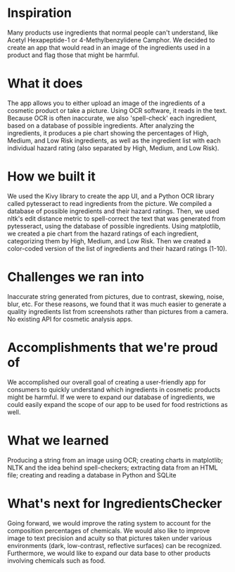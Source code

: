 # Inspiration
Many products use ingredients that normal people can't understand, like Acetyl Hexapeptide-1 or 4-Methylbenzylidene Camphor. We decided to create an app that would read in an image of the ingredients used in a product and flag those that might be harmful.

# What it does
The app allows you to either upload an image of the ingredients of a cosmetic product or take a picture. Using OCR software, it reads in the text. Because OCR is often inaccurate, we also 'spell-check' each ingredient, based on a database of possible ingredients. After analyzing the ingredients, it produces a pie chart showing the percentages of High, Medium, and Low Risk ingredients, as well as the ingredient list with each individual hazard rating (also separated by High, Medium, and Low Risk).

# How we built it
We used the Kivy library to create the app UI, and a Python OCR library called pytesseract to read ingredients from the picture. We compiled a database of possible ingredients and their hazard ratings. Then, we used nltk's edit distance metric to spell-correct the text that was generated from pytesseract, using the database of possible ingredients. Using matplotlib, we created a pie chart from the hazard ratings of each ingredient, categorizing them by High, Medium, and Low Risk. Then we created a color-coded version of the list of ingredients and their hazard ratings (1-10).

# Challenges we ran into
Inaccurate string generated from pictures, due to contrast, skewing, noise, blur, etc. For these reasons, we found that it was much easier to generate a quality ingredients list from screenshots rather than pictures from a camera. No existing API for cosmetic analysis apps.

# Accomplishments that we're proud of
We accomplished our overall goal of creating a user-friendly app for consumers to quickly understand which ingredients in cosmetic products might be harmful. If we were to expand our database of ingredients, we could easily expand the scope of our app to be used for food restrictions as well.

# What we learned
Producing a string from an image using OCR; creating charts in matplotlib; NLTK and the idea behind spell-checkers; extracting data from an HTML file; creating and reading a database in Python and SQLite

# What's next for IngredientsChecker
Going forward, we would improve the rating system to account for the composition percentages of chemicals. We would also like to improve image to text precision and acuity so that pictures taken under various environments (dark, low-contrast, reflective surfaces) can be recognized. Furthermore, we would like to expand our data base to other products involving chemicals such as food.

